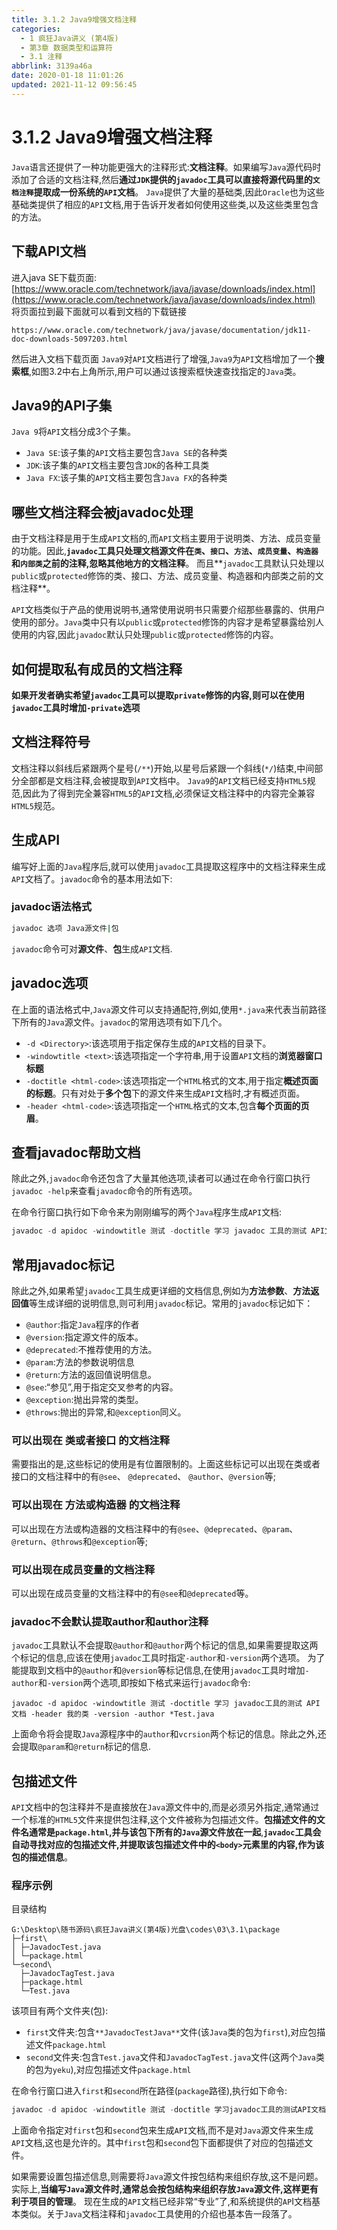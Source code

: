 ```yaml
---
title: 3.1.2 Java9增强文档注释
categories: 
  - 1 疯狂Java讲义 (第4版)
  - 第3章 数据类型和运算符
  - 3.1 注释
abbrlink: 3139a46a
date: 2020-01-18 11:01:26
updated: 2021-11-12 09:56:45
---
```

# 3.1.2 Java9增强文档注释
`Java`语言还提供了一种功能更强大的注释形式:**文档注释**。如果编写`Java`源代码时添加了合适的文档注释,然后**通过`JDK`提供的`javadoc`工具可以直接将源代码里的`文档注释`提取成一份系统的`API`文档**。
`Java`提供了大量的基础类,因此`Oracle`也为这些基础类提供了相应的`API`文档,用于告诉开发者如何使用这些类,以及这些类里包含的方法。
## 下载API文档
进入java SE下载页面:
[https://www.oracle.com/technetwork/java/javase/downloads/index.html](https://www.oracle.com/technetwork/java/javase/downloads/index.html)
将页面拉到最下面就可以看到文档的下载链接
```
https://www.oracle.com/technetwork/java/javase/documentation/jdk11-doc-downloads-5097203.html
```
然后进入文档下载页面
`Java9`对`API`文档进行了增强,`Java9`为`API`文档增加了一个**搜索框**,如图3.2中右上角所示,用户可以通过该搜索框快速查找指定的`Java`类。

## Java9的API子集
`Java 9`将`API`文档分成3个子集。
- `Java SE`:该子集的`API`文档主要包含`Java SE`的各种类
- `JDK`:该子集的`API`文档主要包含`JDK`的各种工具类
- `Java FX`:该子集的`API`文档主要包含`Java FX`的各种类

## 哪些文档注释会被javadoc处理
由于文档注释是用于生成`API`文档的,而`API`文档主要用于说明类、方法、成员变量的功能。因此,**`javadoc`工具只处理文档源文件在`类`、`接口`、`方法`、`成员变量`、`构造器`和`内部类`之前的注释,忽略其他地方的文档注释**。
而且**`javadoc`工具默认只处理以`public`或`protected`修饰的类、接口、方法、成员变量、构造器和内部类之前的文档注释**。

`API`文档类似于产品的使用说明书,通常使用说明书只需要介绍那些暴露的、供用户使用的部分。`Java`类中只有以`public`或`protected`修饰的内容才是希望暴露给別人使用的内容,因此`javadoc`默认只处理`public`或`protected`修饰的内容。
## 如何提取私有成员的文档注释
**如果开发者确实希望`javadoc`工具可以提取`private`修饰的内容,则可以在使用`javadoc`工具时增加`-private`选项**

## 文档注释符号
文档注释以斜线后紧跟两个星号(`/**`)开始,以星号后紧跟一个斜线(`*/`)结束,中间部分全部都是文档注释,会被提取到`API`文档中。
`Java9`的`API`文档已经支持`HTML5`规范,因此为了得到完全兼容`HTML5`的`API`文档,必须保证文档注释中的内容完全兼容`HTML5`规范。

## 生成API
编写好上面的`Java`程序后,就可以使用`javadoc`工具提取这程序中的文档注释来生成`API`文档了。`javadoc`命令的基本用法如下:

### javadoc语法格式
```cmd
javadoc 选项 Java源文件|包
```
`javadoc`命令可对**源文件**、**包**生成`API`文档.
## javadoc选项
在上面的语法格式中,`Java`源文件可以支持通配符,例如,使用`*.java`来代表当前路径下所有的`Java`源文件。`javadoc`的常用选项有如下几个。
- `-d <Directory>`:该选项用于指定保存生成的`API`文档的目录下。
- `-windowtitle <text>`:该选项指定一个字符串,用于设置`API`文档的**浏览器窗口标题**
- `-doctitle <html-code>`:该选项指定一个`HTML`格式的文本,用于指定**概述页面的标题**。只有对处于**多个包**下的源文件来生成`API`文档时,才有概述页面。
- `-header <html-code>`:该选项指定一个`HTML`格式的文本,包含**每个页面的页眉**。

## 查看javadoc帮助文档
除此之外,`javadoc`命令还包含了大量其他选项,读者可以通过在命令行窗口执行`javadoc -help`来查看`javadoc`命令的所有选项。


在命令行窗口执行如下命令来为刚刚编写的两个`Java`程序生成`API`文档:
```java
javadoc -d apidoc -windowtitle 测试 -doctitle 学习 javadoc 工具的测试 API文档 -header 我的类 *Test.java
```
## 常用javadoc标记
除此之外,如果希望`javadoc`工具生成更详细的文档信息,例如为**方法参数**、**方法返回值**等生成详细的说明信息,则可利用`javadoc`标记。常用的`javadoc`标记如下：
- `@author`:指定`Java`程序的作者
- `@version`:指定源文件的版本。
- `@deprecated`:不推荐使用的方法。
- `@param`:方法的参数说明信息
- `@return`:方法的返回值说明信息。
- `@see`:“参见”,用于指定交叉参考的内容。
- `@exception`:抛出异常的类型。
- `@throws`:抛出的异常,和`@exception`同义。

### 可以出现在 类或者接口 的文档注释
需要指出的是,这些标记的使用是有位置限制的。上面这些标记可以出现在类或者接口的文档注释中的有`@see`、 `@deprecated`、 `@author`、`@version`等;
### 可以出现在 方法或构造器 的文档注释
可以出现在方法或构造器的文档注释中的有`@see`、`@deprecated`、`@param`、`@return`、`@throws`和`@exception`等;
### 可以出现在成员变量的文档注释
可以出现在成员变量的文档注释中的有`@see`和`@deprecated`等。

### javadoc不会默认提取author和author注释
`javadoc`工具默认不会提取`@author`和`@author`两个标记的信息,如果需要提取这两个标记的信息,应该在使用`javadoc`工具时指定`-author`和`-version`两个选项。
为了能提取到文档中的`@author`和`@version`等标记信息,在使用`javadoc`工具时增加`-author`和`-version`两个选项,即按如下格式来运行`javadoc`命令:
```
javadoc -d apidoc -windowtitle 测试 -doctitle 学习 javadoc工具的测试 API 文档 -header 我的类 -version -author *Test.java
```
上面命令将会提取`Java`源程序中的`author`和`vcrsion`两个标记的信息。除此之外,还会提取`@param`和`@return`标记的信息.
## 包描述文件
`API`文档中的包注释并不是直接放在`Java`源文件中的,而是必须另外指定,通常通过一个标准的`HTML5`文件来提供包注释,这个文件被称为包描述文件。**包描述文件的文件名通常是`package.html`,并与该包下所有的`Java`源文件放在一起**,**`javadoc`工具会自动寻找对应的包描述文件,并提取该包描述文件中的`<body>`元素里的内容,作为该包的描述信息**。

### 程序示例
目录结构
```
G:\Desktop\随书源码\疯狂Java讲义(第4版)光盘\codes\03\3.1\package
├─first\
│ ├─JavadocTest.java
│ └─package.html
└─second\
  ├─JavadocTagTest.java
  ├─package.html
  └─Test.java
```
该项目有两个文件夹(包):
- `first`文件夹:包含`**JavadocTestJava**`文件(该`Java`类的包为`first`),对应包描述文件`package.html`
- `second`文件夹:包含`Test.java`文件和`JavadocTagTest.java`文件(这两个`Java`类的包为`yeku`),对应包描述文件`package.html`

在命令行窗口进入`first`和`second`所在路径(`package`路径),执行如下命令:
```java
javadoc -d apidoc -windowtitle 测试 -doctitle 学习javadoc工具的测试API文档 -header 我的类 -version -author first second
```
上面命令指定对`first`包和`second`包来生成`API`文档,而不是对`Java`源文件来生成`API`文档,这也是允许的。其中`first`包和`second`包下面都提供了对应的包描述文件。

如果需要设置包描述信息,则需要将`Java`源文件按包结构来组织存放,这不是问题。实际上,**当编写`Java`源文件时,通常总会按包结构来组织存放`Java`源文件,这样更有利于项目的管理**。
现在生成的`API`文档已经非常“专业”了,和系统提供的`AP`Ⅰ文档基本类似。关于`Java`文档注释和`javadoc`工具使用的介绍也基本告一段落了。
